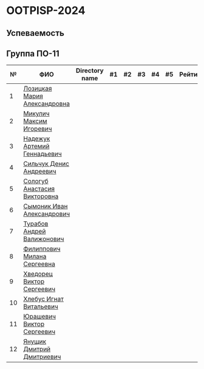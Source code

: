 # OOTPISP-2024

## Успеваемость

## Группа ПО-11

| №   | ФИО |  Directory name  | #1 | #2  | #3  | #4  | #5 | Рейтинг |
| --- | ---| --- | ---| --- | --- | --- | --- | --- |
| 1  | [Лозицкая Мария Александровна ](https://github.com/orgs/brstu/people/MariLoz)| | | | | | | |
| 2   | [Микулич Максим Игоревич](https://github.com/orgs/brstu/people/Perhewz-Hellcat)| | | | | | | |
| 3   | [Надежук Артемий Геннадьевич ](https://github.com/Artem646)| | | | | | | |
| 4   | [Сильчук Денис Андреевич](https://github.com/yeazyyy)| | | | | | | |
| 5   | [Сологуб Анастасия Викторовна](https://github.com/orgs/brstu/people/nastyasolo)| | | | | | | |
| 6   | [Сымоник Иван Александрович](https://github.com/orgs/brstu/people/DOXECEES)| | | | | | | |
| 7   | [Турабов Андрей Валижонович](https://github.com/Andrey-Turabov)| | | | | | | |
| 8   | [Филиппович Милана Сергеевна](https://github.com/orgs/brstu/people/miilanafil)| | | | | | | |
| 9 | [Хведорец Виктор Сергеевич](https://github.com/ViktorKhvedorets)| | | | | | | |
| 10  | [Хлебус Игнат Витальевич](https://github.com/orgs/brstu/people/ignat121235)| | | | | | | |
| 11 | [Юрашевич Виктор Сергеевич](https://github.com/orgs/brstu/people/VictorYrman)| | | | | | | |
| 12  | [Янущик Дмитрий Дмитриевич](https://github.com/DimaYanuschik)| | | | | | | |
